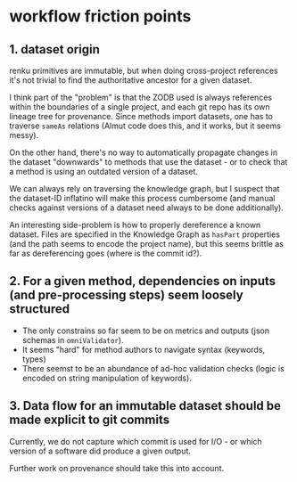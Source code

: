 # workflow friction points

## 1. dataset origin

renku primitives are immutable, but when doing cross-project references it's not trivial to find the authoritative ancestor for a given dataset.

I think part of the "problem" is that the ZODB used is always references within
the boundaries of a single project, and each git repo has its own
lineage tree for provenance. Since methods import datasets, one has to traverse
`sameAs` relations (Almut code does this, and it works, but it seems messy).

On the other hand, there's no way to automatically propagate changes in the
dataset "downwards" to methods that use the dataset - or to check that a method
is using an outdated version of a dataset.

We can always rely on traversing the knowledge graph, but I suspect that the
dataset-ID inflatino will make this process cumbersome (and manual checks
against versions of a dataset need always to be done additionally).

An interesting side-problem is how to properly dereference a known dataset.
Files are specified in the Knowledge Graph as `hasPart` properties (and the
path seems to encode the project name), but this seems brittle as far as
dereferencing goes (where is the commit id?).


## 2. For a given method, dependencies on inputs (and pre-processing steps) seem loosely structured

* The only constrains so far seem to be on metrics and outputs (json schemas in `omniValidator`).
* It seems "hard" for method authors to navigate syntax (keywords, types)
* There seemst to be an abundance of ad-hoc validation checks (logic is encoded on string manipulation of keywords).

## 3. Data flow for an immutable dataset should be made explicit to git commits

Currently, we do not capture which commit is used for I/O - or which version of a software did produce a given output.

Further work on provenance should take this into account.

